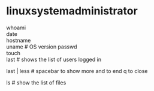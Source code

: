 # linuxsystemadministrator
whoami  
date  
hostname  
uname  # OS version
passwd  
touch  
last # shows the list of users logged in  

last  | less # spacebar to show more and to end q to close


ls # show the list of files
